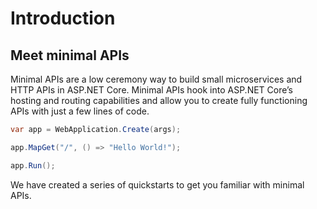 # Introduction

## Meet minimal APIs

Minimal APIs are a low ceremony way to build small microservices and HTTP APIs in ASP.NET Core. Minimal APIs hook into ASP.NET Core’s hosting and routing capabilities and allow you to create fully functioning APIs with just a few lines of code.

```csharp
var app = WebApplication.Create(args);

app.MapGet("/", () => "Hello World!");

app.Run();
```

We have created a series of quickstarts to get you familiar with minimal APIs.